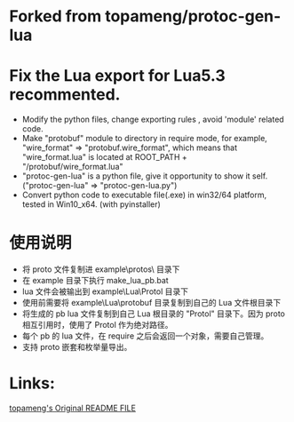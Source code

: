Forked from topameng/protoc-gen-lua
==============
# Fix the Lua export for Lua5.3 recommented. 
* Modify the python files, change exporting rules , avoid 'module' related code.
* Make "protobuf" module to directory in require mode, for example, "wire_format" => "protobuf.wire_format", which means that "wire_format.lua" is located at ROOT_PATH + "/protobuf/wire_format.lua"
* "protoc-gen-lua" is a python file, give it opportunity to show it self. ("protoc-gen-lua" => "protoc-gen-lua.py")
* Convert python code to executable file(.exe) in win32/64 platform, tested in Win10_x64. (with pyinstaller)

# 使用说明
* 将 proto 文件复制进 example\protos\ 目录下
* 在 example 目录下执行 make_lua_pb.bat
* lua 文件会被输出到 example\Lua\Protol 目录下
* 使用前需要将 example\Lua\protobuf 目录复制到自己的 Lua 文件根目录下
* 将生成的 pb lua 文件复制到自己 Lua 根目录的 "Protol" 目录下。因为 proto 相互引用时，使用了 Protol 作为绝对路径。
* 每个 pb 的 lua 文件，在 require 之后会返回一个对象，需要自己管理。
* 支持 proto 嵌套和枚举量导出。


# Links:
[topameng's Original README FILE](README.old.md)
